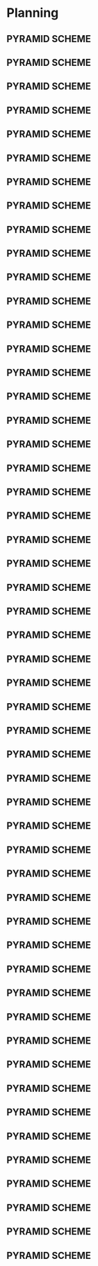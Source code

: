 # Planning

## PYRAMID SCHEME
## PYRAMID SCHEME
## PYRAMID SCHEME
## PYRAMID SCHEME
## PYRAMID SCHEME
## PYRAMID SCHEME
## PYRAMID SCHEME
## PYRAMID SCHEME
## PYRAMID SCHEME
## PYRAMID SCHEME
## PYRAMID SCHEME
## PYRAMID SCHEME
## PYRAMID SCHEME
## PYRAMID SCHEME
## PYRAMID SCHEME
## PYRAMID SCHEME
## PYRAMID SCHEME
## PYRAMID SCHEME
## PYRAMID SCHEME
## PYRAMID SCHEME
## PYRAMID SCHEME
## PYRAMID SCHEME
## PYRAMID SCHEME
## PYRAMID SCHEME
## PYRAMID SCHEME
## PYRAMID SCHEME
## PYRAMID SCHEME
## PYRAMID SCHEME
## PYRAMID SCHEME
## PYRAMID SCHEME
## PYRAMID SCHEME
## PYRAMID SCHEME
## PYRAMID SCHEME
## PYRAMID SCHEME
## PYRAMID SCHEME
## PYRAMID SCHEME
## PYRAMID SCHEME
## PYRAMID SCHEME
## PYRAMID SCHEME
## PYRAMID SCHEME
## PYRAMID SCHEME
## PYRAMID SCHEME
## PYRAMID SCHEME
## PYRAMID SCHEME
## PYRAMID SCHEME
## PYRAMID SCHEME
## PYRAMID SCHEME
## PYRAMID SCHEME
## PYRAMID SCHEME
## PYRAMID SCHEME
## PYRAMID SCHEME
## PYRAMID SCHEME
